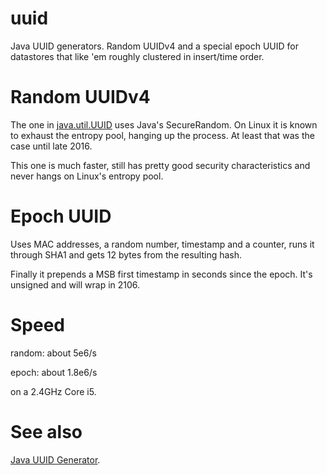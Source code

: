 # uuid
Java UUID generators. Random UUIDv4 and a special epoch UUID for datastores that like 'em roughly clustered in insert/time order.

# Random UUIDv4
The one in [java.util.UUID](http://docs.oracle.com/javase/7/docs/api/java/util/UUID.html#randomUUID()) uses Java's SecureRandom.
On Linux it is known to exhaust the entropy pool, hanging up the process. At least that was the case until late 2016.

This one is much faster, still has pretty good security characteristics and never hangs on Linux's entropy pool.

# Epoch UUID
Uses MAC addresses, a random number, timestamp and a counter, runs it through SHA1 and gets 12 bytes from the resulting hash. 

Finally it prepends a MSB first timestamp in seconds since the epoch. It's unsigned and will wrap in 2106.

# Speed
random: about 5e6/s

epoch: about 1.8e6/s

on a 2.4GHz Core i5.

# See also
[Java UUID Generator](https://github.com/cowtowncoder/java-uuid-generator).
